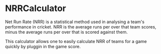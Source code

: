 # NRRCalculator
Net Run Rate (NRR) is a statistical method used in analysing a team's performance in cricket. NRR is the average runs per over that team scores, minus the average runs per over that is scored against them. 

This calculator allows one to easily calculate NRR of teams for a game quickly by pluggin in the game score.
